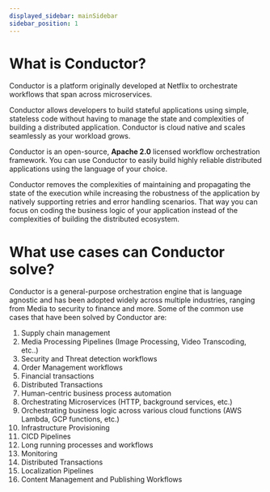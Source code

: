 ```yaml
---
displayed_sidebar: mainSidebar
sidebar_position: 1
---
```


# What is Conductor?
Conductor is a platform originally developed at Netflix to orchestrate workflows that span across microservices.

Conductor allows developers to build stateful applications using simple, 
stateless code without having to manage the state and complexities of building a distributed application.
Conductor is cloud native and scales seamlessly as your workload grows.

Conductor is an open-source, **Apache 2.0** licensed workflow orchestration framework. 
You can use Conductor to easily build highly reliable distributed applications using the language of your choice.

Conductor removes the complexities of maintaining and propagating the state of the execution while increasing the robustness of the application by natively supporting retries and error handling scenarios. That way you can focus on coding the business logic of your application instead of the complexities of building the distributed ecosystem.

# What use cases can Conductor solve?

Conductor is a general-purpose orchestration engine that is language agnostic and has been adopted widely across
multiple industries, ranging from Media to security to finance and more. Some of the common use cases that have been
solved by Conductor are:

1. Supply chain management
2. Media Processing Pipelines (Image Processing, Video Transcoding, etc..)
3. Security and Threat detection workflows
4. Order Management workflows
5. Financial transactions
6. Distributed Transactions
7. Human-centric business process automation
8. Orchestrating Microservices (HTTP,  background services, etc.)
9. Orchestrating business logic across various cloud functions (AWS Lambda, GCP functions, etc.)
10. Infrastructure Provisioning
11. CICD Pipelines
12. Long running processes and workflows
13. Monitoring
14. Distributed Transactions
15. Localization Pipelines
16. Content Management and Publishing Workflows